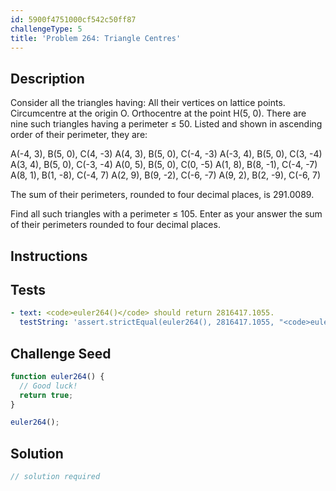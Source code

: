 ```yaml
---
id: 5900f4751000cf542c50ff87
challengeType: 5
title: 'Problem 264: Triangle Centres'
---
```


## Description
<section id='description'>
Consider all the triangles having:
All their vertices on lattice points.
Circumcentre at the origin O.
Orthocentre at the point H(5, 0).
There are nine such triangles having a perimeter ≤ 50.
Listed and shown in ascending order of their perimeter, they are:

A(-4, 3), B(5, 0), C(4, -3)
A(4, 3), B(5, 0), C(-4, -3)
A(-3, 4), B(5, 0), C(3, -4)
A(3, 4), B(5, 0), C(-3, -4)
A(0, 5), B(5, 0), C(0, -5)
A(1, 8), B(8, -1), C(-4, -7)
A(8, 1), B(1, -8), C(-4, 7)
A(2, 9), B(9, -2), C(-6, -7)
A(9, 2), B(2, -9), C(-6, 7)

The sum of their perimeters, rounded to four decimal places, is 291.0089.

Find all such triangles with a perimeter ≤ 105.
Enter as your answer the sum of their perimeters rounded to four decimal places.
</section>

## Instructions
<section id='instructions'>

</section>

## Tests
<section id='tests'>

```yml
- text: <code>euler264()</code> should return 2816417.1055.
  testString: 'assert.strictEqual(euler264(), 2816417.1055, "<code>euler264()</code> should return 2816417.1055.");'

```

</section>

## Challenge Seed
<section id='challengeSeed'>

<div id='js-seed'>

```js
function euler264() {
  // Good luck!
  return true;
}

euler264();
```

</div>



</section>

## Solution
<section id='solution'>

```js
// solution required
```
</section>
